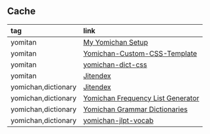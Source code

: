 ## Cache

|tag|link|
|:-|:-|
|yomitan|[My Yomichan Setup](https://github.com/aramrw/yomichan-dict-css)|
|yomitan|[Yomichan-Custom-CSS-Template](https://github.com/AmadoouXC/Yomichan-Custom-CSS)|
|yomitan|[yomichan-dict-css](https://github.com/themoeway/yomichan-dict-css)|
|yomitan|[Jitendex](https://github.com/stephenmk/Jitendex)|
|yomichan,dictionary|[Jitendex](https://github.com/stephenmk/Jitendex)|
|yomichan,dictionary|[Yomichan Frequency List Generator](https://github.com/kamui-fin/yomi-freq)|
|yomichan,dictionary|[Yomichan Grammar Dictionaries](https://github.com/aiko-tanaka/Grammar-Dictionaries)|
|yomichan,dictionary|[yomichan-jlpt-vocab](https://github.com/stephenmk/yomichan-jlpt-vocab)|
